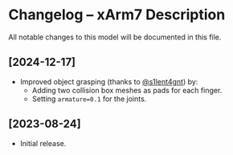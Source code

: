 # Changelog – xArm7 Description

All notable changes to this model will be documented in this file.

## [2024-12-17]
- Improved object grasping (thanks to [@s1lent4gnt](https://github.com/s1lent4gnt)) by:
    - Adding two collision box meshes as pads for each finger.
    - Setting `armature=0.1` for the joints.

## [2023-08-24]
- Initial release.
